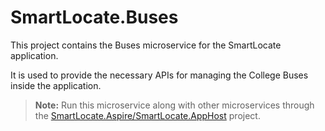 # SmartLocate.Buses

This project contains the Buses microservice for the SmartLocate application.

It is used to provide the necessary APIs for managing the College Buses inside the application.

> **Note:** Run this microservice along with other microservices through the [SmartLocate.Aspire/SmartLocate.AppHost](../SmartLocate.Aspire/README.md) project.